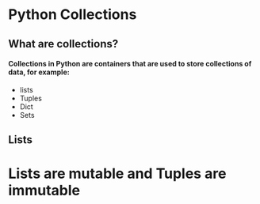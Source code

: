 # Python Collections 

## What are collections?
#### Collections in Python are containers that are used to store collections of data, for example:
- lists
- Tuples
- Dict
- Sets

## Lists
# Lists are mutable and Tuples are immutable